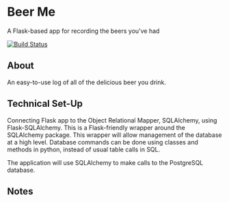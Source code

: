 # Beer Me
A Flask-based app for recording the beers you've had

[![Build Status](https://travis-ci.com/joshhacksthings/beer_me.svg?branch=master)](https://travis-ci.com/joshhacksthings/beer_me)
## About
An easy-to-use log of all of the delicious beer you drink.

## Technical Set-Up

Connecting Flask app to the Object Relational Mapper, SQLAlchemy, using Flask-SQLAlchemy. This is a Flask-friendly wrapper around the SQLAlchemy package.
This wrapper will allow management of the database at a high level. Database commands can be done using classes and methods in python, instead of usual table calls in SQL.

The application will use SQLAlchemy to make calls to the PostgreSQL database.


## Notes
